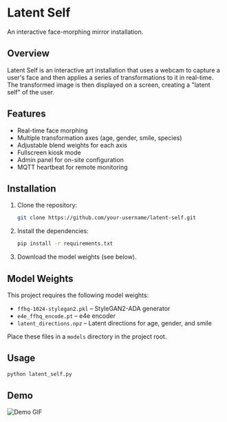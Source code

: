 # Latent Self

An interactive face-morphing mirror installation.

## Overview

Latent Self is an interactive art installation that uses a webcam to capture a user's face and then applies a series of transformations to it in real-time. The transformed image is then displayed on a screen, creating a "latent self" of the user.

## Features

*   Real-time face morphing
*   Multiple transformation axes (age, gender, smile, species)
*   Adjustable blend weights for each axis
*   Fullscreen kiosk mode
*   Admin panel for on-site configuration
*   MQTT heartbeat for remote monitoring

## Installation

1.  Clone the repository:
    ```bash
    git clone https://github.com/your-username/latent-self.git
    ```
2.  Install the dependencies:
    ```bash
    pip install -r requirements.txt
    ```
3.  Download the model weights (see below).

## Model Weights

This project requires the following model weights:

*   `ffhq-1024-stylegan2.pkl` – StyleGAN2-ADA generator
*   `e4e_ffhq_encode.pt` – e4e encoder
*   `latent_directions.npz` – Latent directions for age, gender, and smile

Place these files in a `models` directory in the project root.

## Usage

```bash
python latent_self.py
```

## Demo

![Demo GIF](https://via.placeholder.com/600x400.gif?text=Demo+GIF+Placeholder)